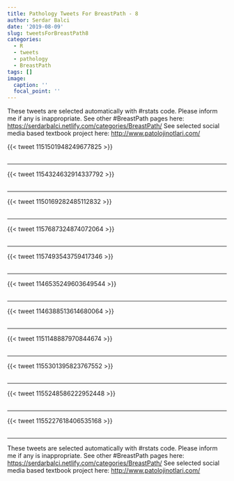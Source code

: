 ```yaml
---
title: Pathology Tweets For BreastPath - 8
author: Serdar Balci
date: '2019-08-09'
slug: tweetsForBreastPath8
categories:
  - R
  - tweets
  - pathology
  - BreastPath
tags: []
image:
  caption: ''
  focal_point: ''
---
```



These tweets are selected automatically with #rstats code. Please inform me if any is inappropriate.
See other #BreastPath pages here: https://serdarbalci.netlify.com/categories/BreastPath/ 
See selected social media based textbook project here: http://www.patolojinotlari.com/

{{< tweet 1151501948249677825 >}}
<br>
<br>
<hr>
{{< tweet 1154324632914337792 >}}
<br>
<br>
<hr>
{{< tweet 1150169282485112832 >}}
<br>
<br>
<hr>
{{< tweet 1157687324874072064 >}}
<br>
<br>
<hr>
{{< tweet 1157493543759417346 >}}
<br>
<br>
<hr>
{{< tweet 1146535249603649544 >}}
<br>
<br>
<hr>
{{< tweet 1146388513614680064 >}}
<br>
<br>
<hr>
{{< tweet 1151148887970844674 >}}
<br>
<br>
<hr>
{{< tweet 1155301395823767552 >}}
<br>
<br>
<hr>
{{< tweet 1155248586222952448 >}}
<br>
<br>
<hr>
{{< tweet 1155227618406535168 >}}
<br>
<br>
<hr>


These tweets are selected automatically with #rstats code. Please inform me if any is inappropriate.
See other #BreastPath pages here: https://serdarbalci.netlify.com/categories/BreastPath/ 
See selected social media based textbook project here: http://www.patolojinotlari.com/
